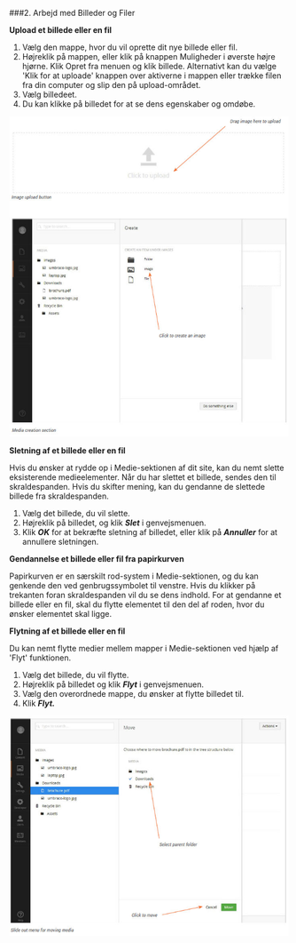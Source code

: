 ###2. Arbejd med Billeder og Filer

**Upload et billede eller en fil**

1. Vælg den mappe, hvor du vil oprette dit nye billede eller fil.
2. Højreklik på mappen, eller klik på knappen Muligheder i øverste højre hjørne. Klik Opret fra menuen og klik billede. Alternativt kan du vælge 'Klik for at uploade' knappen over aktiverne i mappen eller trække filen fra din computer og slip den på upload-området.
3. Vælg billedeet.
4. Du kan klikke på billedet for at se dens egenskaber og omdøbe.

![mediaUpload.jpg](images/mediaUpload.jpg)

**Sletning af et billede eller en fil**

Hvis du ønsker at rydde op i Medie-sektionen af dit site, kan du nemt slette eksisterende medieelementer. Når du har slettet et billede, sendes den til skraldespanden. Hvis du skifter mening, kan du gendanne de slettede billede fra skraldespanden.

1. Vælg det billede, du vil slette.
2. Højreklik på billedet, og klik ***Slet*** i genvejsmenuen.
3. Klik ***OK*** for at bekræfte sletning af billedet, eller klik på ***Annuller*** for at annullere sletningen.

**Gendannelse et billede eller fil fra papirkurven**

Papirkurven er en særskilt rod-system i Medie-sektionen, og du kan genkende den ved genbrugssymbolet til venstre. Hvis du klikker på trekanten foran skraldespanden vil du se dens indhold. For at gendanne et billede eller en fil, skal du flytte elementet til den del af roden, hvor du ønsker elementet skal ligge.

**Flytning af et billede eller en fil**

Du kan nemt flytte medier mellem mapper i Medie-sektionen ved hjælp af 'Flyt' funktionen.

1. Vælg det billede, du vil flytte.
2. Højreklik på billedet og klik ***Flyt*** i genvejsmenuen.
3. Vælg den overordnede mappe, du ønsker at flytte billedet til.
4. Klik ***Flyt.***

![mediMoveSlideout.jpg](images/mediMoveSlideout.jpg)
